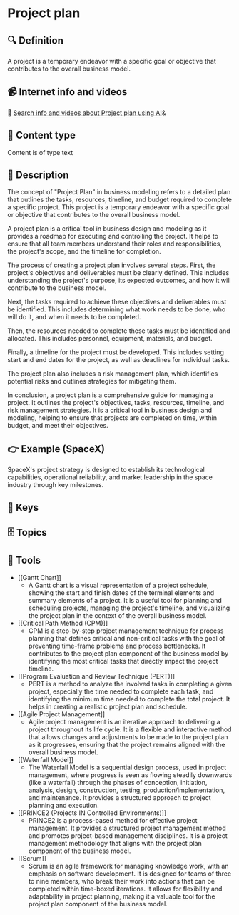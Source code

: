 
# Project plan


## 🔍 Definition
A project is a temporary endeavor with a specific goal or objective that contributes to the overall business model.


## 📹 Internet info and videos
🤖 [Search info and videos about Project plan using AI](https://www.perplexity.ai/search?q=videos+about+Project+plan:+A+project+is+a+temporary+endeavor+with+a+specific+goal+or+objective+that+contributes+to+the+overall+business+model.
)&

## 📰 Content type 
Content is of type text

## 📖 Description
The concept of "Project Plan" in business modeling refers to a detailed plan that outlines the tasks, resources, timeline, and budget required to complete a specific project. This project is a temporary endeavor with a specific goal or objective that contributes to the overall business model. 

A project plan is a critical tool in business design and modeling as it provides a roadmap for executing and controlling the project. It helps to ensure that all team members understand their roles and responsibilities, the project's scope, and the timeline for completion. 

The process of creating a project plan involves several steps. First, the project's objectives and deliverables must be clearly defined. This includes understanding the project's purpose, its expected outcomes, and how it will contribute to the business model.

Next, the tasks required to achieve these objectives and deliverables must be identified. This includes determining what work needs to be done, who will do it, and when it needs to be completed. 

Then, the resources needed to complete these tasks must be identified and allocated. This includes personnel, equipment, materials, and budget. 

Finally, a timeline for the project must be developed. This includes setting start and end dates for the project, as well as deadlines for individual tasks. 

The project plan also includes a risk management plan, which identifies potential risks and outlines strategies for mitigating them. 

In conclusion, a project plan is a comprehensive guide for managing a project. It outlines the project's objectives, tasks, resources, timeline, and risk management strategies. It is a critical tool in business design and modeling, helping to ensure that projects are completed on time, within budget, and meet their objectives.

## 👉 Example (SpaceX)

SpaceX's project strategy is designed to establish its technological capabilities, operational reliability, and market leadership in the space industry through key milestones.

## 🔑 Keys



## 🗄️ Topics


## 🧰 Tools
- [[Gantt Chart]]
  - A Gantt chart is a visual representation of a project schedule, showing the start and finish dates of the terminal elements and summary elements of a project. It is a useful tool for planning and scheduling projects, managing the project's timeline, and visualizing the project plan in the context of the overall business model.
- [[Critical Path Method (CPM)]]
  - CPM is a step-by-step project management technique for process planning that defines critical and non-critical tasks with the goal of preventing time-frame problems and process bottlenecks. It contributes to the project plan component of the business model by identifying the most critical tasks that directly impact the project timeline.
- [[Program Evaluation and Review Technique (PERT)]]
  - PERT is a method to analyze the involved tasks in completing a given project, especially the time needed to complete each task, and identifying the minimum time needed to complete the total project. It helps in creating a realistic project plan and schedule.
- [[Agile Project Management]]
  - Agile project management is an iterative approach to delivering a project throughout its life cycle. It is a flexible and interactive method that allows changes and adjustments to be made to the project plan as it progresses, ensuring that the project remains aligned with the overall business model.
- [[Waterfall Model]]
  - The Waterfall Model is a sequential design process, used in project management, where progress is seen as flowing steadily downwards (like a waterfall) through the phases of conception, initiation, analysis, design, construction, testing, production/implementation, and maintenance. It provides a structured approach to project planning and execution.
- [[PRINCE2 (Projects IN Controlled Environments)]]
  - PRINCE2 is a process-based method for effective project management. It provides a structured project management method and promotes project-based management disciplines. It is a project management methodology that aligns with the project plan component of the business model.
- [[Scrum]]
  - Scrum is an agile framework for managing knowledge work, with an emphasis on software development. It is designed for teams of three to nine members, who break their work into actions that can be completed within time-boxed iterations. It allows for flexibility and adaptability in project planning, making it a valuable tool for the project plan component of the business model.
